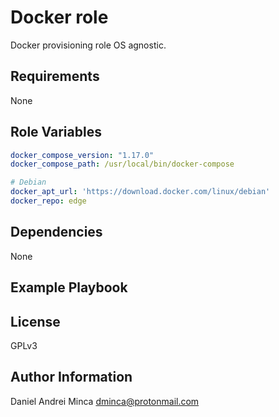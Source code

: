 Docker role
=========

Docker provisioning role OS agnostic.

Requirements
------------

None

Role Variables
--------------

```yml
docker_compose_version: "1.17.0"
docker_compose_path: /usr/local/bin/docker-compose

# Debian
docker_apt_url: 'https://download.docker.com/linux/debian'
docker_repo: edge
```

Dependencies
------------

None

Example Playbook
----------------


License
-------

GPLv3

Author Information
------------------

Daniel Andrei Minca <dminca@protonmail.com>
